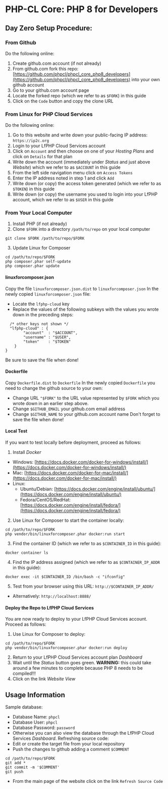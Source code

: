 # PHP-CL Core: PHP 8 for Developers

## Day Zero Setup Procedure:

### From Github
Do the following online:
1. Create github.com account (if not already)
2. From github.com fork this repo: [https://github.com/phpcl/phpcl_core_php8_developers](https://github.com/phpcl/phpcl_core_php8_developers) into your own github account
3. Go to your github.com account page
4. Locate the forked repo (which we refer to as `$FORK`) in this guide
5. Click on the `Code` button and copy the clone URL

### From Linux for PHP Cloud Services
Do the following online:
1. Go to this website and write down your public-facing IP address: `https://ip2c.org`
2. Login to your LfPHP Cloud Services account
3. Click on `Account` and then choose on one of your _Hosting Plans_ and click on `Details` for that plan
4. Write down the account (immediately under _Status_ and just above _Website_) which we refer to as `$ACCOUNT` in this guide
5. From the left side navigation menu click on `Access Tokens`
6. Enter the IP address noted in step 1 and click `Add`
7. Write down (or copy) the access token generated (which we refer to as `$TOKEN`) in this guide
8. Write down (or copy) the username you used to login into your LfPHP account, which we refer to as `$USER` in this guide

### From Your Local Computer
1. Install PHP (if not already)
2. Clone `$FORK` into a directory `/path/to/repo` on your local computer
```
git clone $FORK /path/to/repo/$FORK
```
3. Update Linux for Composer
```
cd /path/to/repo/$FORK
php composer.phar self-update
php composer.phar update
```

#### linuxforcomposer.json
Copy the file `linuxforcomposer.json.dist` to `linuxforcomposer.json`
In the newly copied `linuxforcomposer.json` file:
* Locate the `lfphp-cloud` key  
* Replace the values of the following subkeys with the values you wrote down in the preceding steps:
```
  /* other keys not shown */
  "lfphp-cloud" : {
        "account"  : "$ACCOUNT",
        "username" : "$USER",
        "token"    : "$TOKEN"
    }
}
```
Be sure to save the file when done!

#### Dockerfile
Copy `Dockerfile.dist` to `Dockerfile`
In the newly copied `Dockerfile` you need to change the github source to your own:
* Change URL `"$FORK"` to the URL value represented by `$FORK` which you wrote down in an earlier step above.  
* Change `$GITHUB_EMAIL` your github.com email address
* Change `$GITHUB_NAME` to your github.com account name
Don't forget to save the file when done!


#### Local Test
If you want to test locally before deployment, proceed as follows:
1. Install _Docker_
  * Windows: [https://docs.docker.com/docker-for-windows/install/](https://docs.docker.com/docker-for-windows/install/)
  * Mac: [https://docs.docker.com/docker-for-mac/install/](https://docs.docker.com/docker-for-mac/install/)
  * Linux: 
    * Ubuntu/Debian: [https://docs.docker.com/engine/install/ubuntu/](https://docs.docker.com/engine/install/ubuntu/)
    * Fedora/CentOS/RedHat: [https://docs.docker.com/engine/install/fedora/](https://docs.docker.com/engine/install/fedora/)
2. Use Linux for Composer to start the container locally:
```
cd /path/to/repo/$FORK
php vendor/bin/linuxforcomposer.phar docker:run start
```
3. Find the container ID (which we refer to as `$CONTAINER_ID` in this guide):
```
docker container ls
```
4. Find the IP address assigned (which we refer to as `$CONTAINER_IP_ADDR` in this guide):
```
docker exec -it $CONTAINER_ID /bin/bash -c "ifconfig"
```
5. Test from your browser using this URL: `http://$CONTAINER_IP_ADDR/`
  * Alternatively: `http://localhost:8888/`


#### Deploy the Repo to LfPHP Cloud Services
You are now ready to deploy to your LfPHP Cloud Services account.  Proceed as follows:
1. Use Linux for Composer to deploy:
```
cd /path/to/repo/$FORK
php vendor/bin/linuxforcomposer.phar docker:run deploy
```
2. Return to your LfPHP Cloud Services account plan _Dashboard_
3. Wait until the _Status_ button goes green.  **WARNING:** this could take around a few minutes to complete because PHP 8 needs to be compiled!!!
4. Click on the link _Website View_

## Usage Information
Sample database:
* Database Name: `phpcl`
* Database User: `phpcl`
* Database Password: `password`
* Otherwise you can also view the database through the LfPHP Cloud Services _Dashboard_.
Refreshing source code:
* Edit or create the target file from your local repository
* Push the changes to github adding a comment `$COMMENT`
```
cd /path/to/repo/$FORK
git add *
git commit -m '$COMMENT'
git push
```
* From the main page of the website click on the link `Refresh Source Code`

